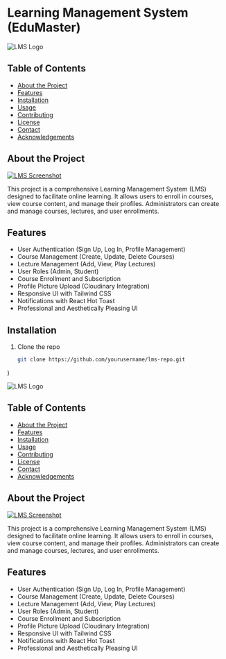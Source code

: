 # Learning Management System (EduMaster)

![LMS Logo](link-to-your-logo.png)

## Table of Contents
- [About the Project](#about-the-project)
- [Features](#features)
- [Installation](#installation)
- [Usage](#usage)
- [Contributing](#contributing)
- [License](#license)
- [Contact](#contact)
- [Acknowledgements](#acknowledgements)

## About the Project

[![LMS Screenshot](link-to-screenshot.png)](https://example.com)

This project is a comprehensive Learning Management System (LMS) designed to facilitate online learning. It allows users to enroll in courses, view course content, and manage their profiles. Administrators can create and manage courses, lectures, and user enrollments.

## Features

- User Authentication (Sign Up, Log In, Profile Management)
- Course Management (Create, Update, Delete Courses)
- Lecture Management (Add, View, Play Lectures)
- User Roles (Admin, Student)
- Course Enrollment and Subscription
- Profile Picture Upload (Cloudinary Integration)
- Responsive UI with Tailwind CSS
- Notifications with React Hot Toast
- Professional and Aesthetically Pleasing UI

## Installation

1. Clone the repo
   ```sh
   git clone https://github.com/yourusername/lms-repo.git
)

![LMS Logo](link-to-your-logo.png)

## Table of Contents
- [About the Project](#about-the-project)
- [Features](#features)
- [Installation](#installation)
- [Usage](#usage)
- [Contributing](#contributing)
- [License](#license)
- [Contact](#contact)
- [Acknowledgements](#acknowledgements)

## About the Project

[![LMS Screenshot](link-to-screenshot.png)](https://example.com)

This project is a comprehensive Learning Management System (LMS) designed to facilitate online learning. It allows users to enroll in courses, view course content, and manage their profiles. Administrators can create and manage courses, lectures, and user enrollments.

## Features

- User Authentication (Sign Up, Log In, Profile Management)
- Course Management (Create, Update, Delete Courses)
- Lecture Management (Add, View, Play Lectures)
- User Roles (Admin, Student)
- Course Enrollment and Subscription
- Profile Picture Upload (Cloudinary Integration)
- Responsive UI with Tailwind CSS
- Notifications with React Hot Toast
- Professional and Aesthetically Pleasing UI

